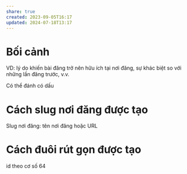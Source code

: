 ```yaml
---
share: true
created: 2023-09-05T16:17
updated: 2024-07-18T13:17
---
```


# Bối cảnh
VD: lý do khiến bài đăng trở nên hữu ích tại nơi đăng, sự khác biệt so với những lần đăng trước, v.v.

Có thể đánh có dấu
# Cách slug nơi đăng được tạo
Slug nơi đăng: tên nơi đăng hoặc URL

# Cách đuôi rút gọn được tạo
id theo cơ số 64